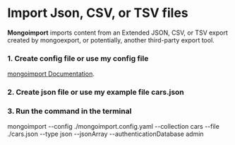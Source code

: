 # Import Json, CSV, or TSV files

**Mongoimport** imports content from an Extended JSON, CSV, or TSV export created by mongoexport, or potentially, another third-party export tool.

### 1. Create config file or use my config file

[mongoimport Documentation](https://www.mongodb.com/docs/database-tools/mongoimport/).

### 2. Create json file or use my example file cars.json

### 3. Run the command in the terminal

mongoimport --config ./mongoimport.config.yaml --collection cars --file ./cars.json --type json --jsonArray --authenticationDatabase admin